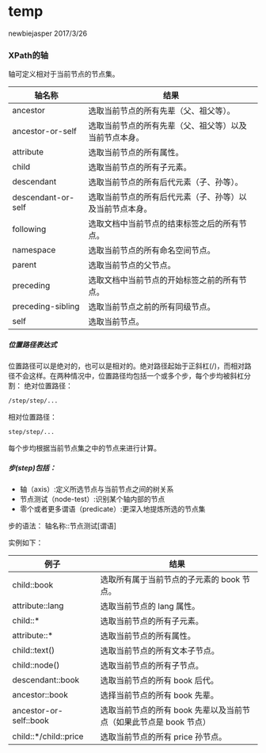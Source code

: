 temp
================
newbiejasper
2017/3/26

### XPath的轴

轴可定义相对于当前节点的节点集。

| 轴名称             | 结果                                                     |
|--------------------|----------------------------------------------------------|
| ancestor           | 选取当前节点的所有先辈（父、祖父等）。                   |
| ancestor-or-self   | 选取当前节点的所有先辈（父、祖父等）以及当前节点本身。   |
| attribute          | 选取当前节点的所有属性。                                 |
| child              | 选取当前节点的所有子元素。                               |
| descendant         | 选取当前节点的所有后代元素（子、孙等）。                 |
| descendant-or-self | 选取当前节点的所有后代元素（子、孙等）以及当前节点本身。 |
| following          | 选取文档中当前节点的结束标签之后的所有节点。             |
| namespace          | 选取当前节点的所有命名空间节点。                         |
| parent             | 选取当前节点的父节点。                                   |
| preceding          | 选取文档中当前节点的开始标签之前的所有节点。             |
| preceding-sibling  | 选取当前节点之前的所有同级节点。                         |
| self               | 选取当前节点。                                           |

##### 位置路径表达式

位置路径可以是绝对的，也可以是相对的。绝对路径起始于正斜杠(/)，而相对路径不会这样。在两种情况中，位置路径均包括一个或多个步，每个步均被斜杠分割： 绝对位置路径：

``` html
/step/step/...
```

相对位置路径：

``` html
step/step/...
```

每个步均根据当前节点集之中的节点来进行计算。

##### 步(step)包括：

-   轴（axis）:定义所选节点与当前节点之间的树关系
-   节点测试（node-test）:识别某个轴内部的节点
-   零个或者更多谓语（predicate）:更深入地提炼所选的节点集

步的语法：
轴名称::节点测试\[谓语\]

实例如下：

| 例子                   | 结果                                                               |
|------------------------|--------------------------------------------------------------------|
| child::book            | 选取所有属于当前节点的子元素的 book 节点。                         |
| attribute::lang        | 选取当前节点的 lang 属性。                                         |
| child::\*              | 选取当前节点的所有子元素。                                         |
| attribute::\*          | 选取当前节点的所有属性。                                           |
| child::text()          | 选取当前节点的所有文本子节点。                                     |
| child::node()          | 选取当前节点的所有子节点。                                         |
| descendant::book       | 选取当前节点的所有 book 后代。                                     |
| ancestor::book         | 选择当前节点的所有 book 先辈。                                     |
| ancestor-or-self::book | 选取当前节点的所有 book 先辈以及当前节点（如果此节点是 book 节点） |
| child::\*/child::price | 选取当前节点的所有 price 孙节点。                                  |
